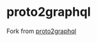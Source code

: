# proto2graphql

Fork from [proto2graphql](https://github.com/danielvladco/go-proto-gql/blob/master/cmd/proto2graphql)